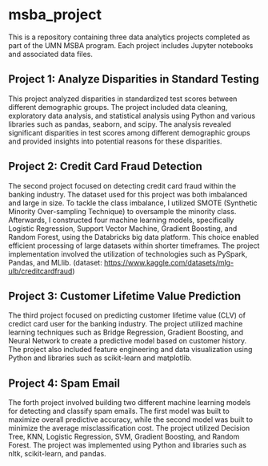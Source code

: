 # msba_project

This is a repository containing three data analytics projects completed as part of the UMN MSBA program. Each project includes Jupyter notebooks and associated data files.

## Project 1: Analyze Disparities in Standard Testing
This project analyzed disparities in standardized test scores between different demographic groups. The project included data cleaning, exploratory data analysis, and statistical analysis using Python and various libraries such as pandas, seaborn, and scipy. The analysis revealed significant disparities in test scores among different demographic groups and provided insights into potential reasons for these disparities.

## Project 2: Credit Card Fraud Detection
The second project focused on detecting credit card fraud within the banking industry. The dataset used for this project was both imbalanced and large in size. To tackle the class imbalance, I utilized SMOTE (Synthetic Minority Over-sampling Technique) to oversample the minority class. Afterwards, I constructed four machine learning models, specifically Logistic Regression, Support Vector Machine, Gradient Boosting, and Random Forest, using the Databricks big data platform. This choice enabled efficient processing of large datasets within shorter timeframes. The project implementation involved the utilization of technologies such as PySpark, Pandas, and MLlib. (dataset: https://www.kaggle.com/datasets/mlg-ulb/creditcardfraud)

## Project 3: Customer Lifetime Value Prediction
The third project focused on predicting customer lifetime value (CLV) of credict card user for the banking industry. The project utilized machine learning techniques such as Bridge Regression, Gradient Boosting, and Neural Network to create a predictive model based on customer history. The project also included feature engineering and data visualization using Python and libraries such as scikit-learn and matplotlib.

## Project 4: Spam Email
The forth project involved building two different machine learning models for detecting and classify spam emails. The first model was built to maximize overall predictive accuracy, while the second model was built to minimize the average misclassification cost. The project utilized Decision Tree, KNN, Logistic Regression, SVM, Gradient Boosting, and Random Forest. The project was implemented using Python and libraries such as nltk, scikit-learn, and pandas.

